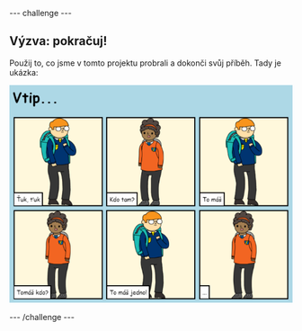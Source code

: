 \--- challenge \---

## Výzva: pokračuj!

Použij to, co jsme v tomto projektu probrali a dokonči svůj příběh. Tady je ukázka:

![screenshot](images/story-final.png)

\--- /challenge \---